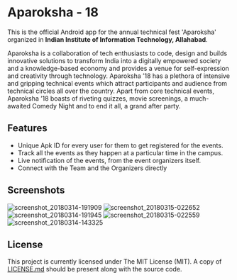 # Aparoksha - 18

This is the official Android app for the annual technical fest 'Aparoksha' organized in **Indian Institute of Information Technology, Allahabad**.

Aparoksha is a collaboration of tech enthusiasts to code, design and builds innovative solutions to transform India into a digitally empowered society and a knowledge-based economy and provides a venue for self-expression and creativity through technology. Aparoksha ’18 has a plethora of intensive and gripping technical events which attract participants and audience from technical circles all over the country. Apart from core technical events, Aparoksha ’18 boasts of riveting quizzes, movie screenings, a much-awaited Comedy Night and to end it all, a grand after party. 

## Features

+ Unique Apk ID for every user for them to get registered for the events.
+ Track all the events as they happen at a particular time in the campus.
+ Live notification of the events, from the event organizers itself.
+ Connect with the Team and the Organizers directly

## Screenshots
![screenshot_20180314-191909](https://user-images.githubusercontent.com/24551629/38330769-1022df8e-386f-11e8-90ec-a52a6cd20284.jpg)
![screenshot_20180315-022652](https://user-images.githubusercontent.com/24551629/38330792-242d5fcc-386f-11e8-95b1-72efa6b8a0a8.jpg)
![screenshot_20180314-191945](https://user-images.githubusercontent.com/24551629/38330805-2fe733ec-386f-11e8-849d-a2ab0d59f86d.jpg)
![screenshot_20180315-022559](https://user-images.githubusercontent.com/24551629/38330830-3ed7623c-386f-11e8-90d3-b65086f976e1.jpg)
![screenshot_20180314-143325](https://user-images.githubusercontent.com/24551629/38330844-48fb0304-386f-11e8-930f-c66fcf72daa1.jpg)

## License

This project is currently licensed under The MIT License (MIT). A copy of [LICENSE.md](LICENSE.md) should be present along with the source code.

